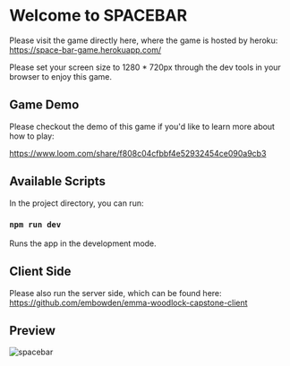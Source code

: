 # Welcome to SPACEBAR

Please visit the game directly here, where the game is hosted by heroku:\
https://space-bar-game.herokuapp.com/

Please set your screen size to 1280 * 720px through the dev tools in your browser to enjoy this game.

## Game Demo

Please checkout the demo of this game if you'd like to learn more about how to play:

https://www.loom.com/share/f808c04cfbbf4e52932454ce090a9cb3

## Available Scripts

In the project directory, you can run:

### `npm run dev`

Runs the app in the development mode.

## Client Side

Please also run the server side, which can be found here: https://github.com/embowden/emma-woodlock-capstone-client

## Preview

![spacebar](https://user-images.githubusercontent.com/97846259/165926305-7523985e-f9cf-4d36-9bb5-d2003bd2bbce.jpg)
